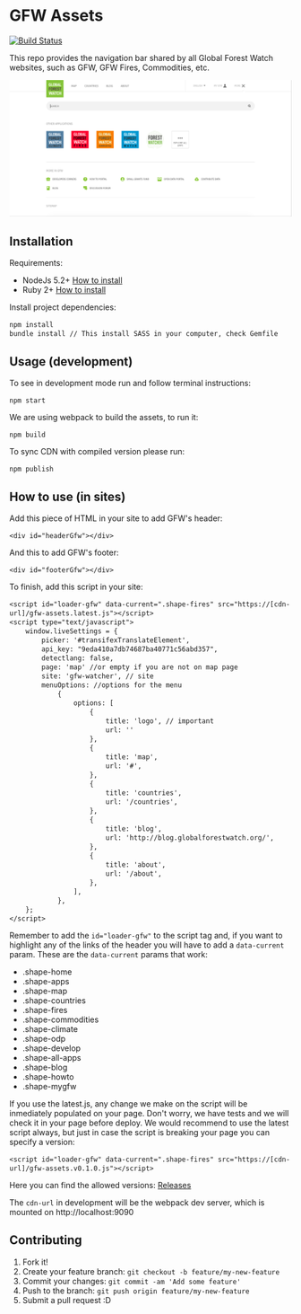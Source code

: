 # GFW Assets

[![Build Status](https://travis-ci.org/Vizzuality/gfw-assets.svg?branch=master)](https://travis-ci.org/Vizzuality/gfw-assets)

This repo provides the navigation bar shared by all Global Forest Watch
websites, such as GFW, GFW Fires, Commodities, etc.

![Navbar in action](src/images/preview.png?raw=true)

## Installation

Requirements:

* NodeJs 5.2+ [How to install](https://nodejs.org/download/)
* Ruby 2+ [How to install](https://gorails.com/setup/osx/10.10-yosemite)

Install project dependencies:

	npm install
	bundle install // This install SASS in your computer, check Gemfile

## Usage (development)

To see in development mode run and follow terminal instructions:

	npm start

We are using webpack to build the assets, to run it:

	npm build

To sync CDN with compiled version please run:

	npm publish

## How to use (in sites)

Add this piece of HTML in your site to add GFW's header:

	<div id="headerGfw"></div>

And this to add GFW's footer:

	<div id="footerGfw"></div>

To finish, add this script in your site:

	<script id="loader-gfw" data-current=".shape-fires" src="https://[cdn-url]/gfw-assets.latest.js"></script>
	<script type="text/javascript">
		window.liveSettings = {
			picker: '#transifexTranslateElement',
			api_key: "9eda410a7db74687ba40771c56abd357",
			detectlang: false,
			page: 'map' //or empty if you are not on map page
			site: 'gfw-watcher', // site
			menuOptions: //options for the menu
				{
					options: [
						{
							title: 'logo', // important
							url: ''
						},
						{
							title: 'map',
							url: '#',
						},
						{
							title: 'countries',
							url: '/countries',
						},
						{
							title: 'blog',
							url: 'http://blog.globalforestwatch.org/',
						},
						{
							title: 'about',
							url: '/about',
						},
					],
				},
		};
	</script>

Remember to add the `id="loader-gfw"` to the script tag and, if you want to highlight any of the links of the header you will have to add a `data-current` param.
These are the `data-current` params that work:

- .shape-home
- .shape-apps
- .shape-map
- .shape-countries
- .shape-fires
- .shape-commodities
- .shape-climate
- .shape-odp
- .shape-develop
- .shape-all-apps
- .shape-blog
- .shape-howto
- .shape-mygfw

If you use the latest.js, any change we make on the script will be inmediately populated on your page. Don't worry, we have tests and we will check it in your page before deploy. We would recommend to use the latest script always, but just in case the script is breaking your page you can specify a version:

	<script id="loader-gfw" data-current=".shape-fires" src="https://[cdn-url]/gfw-assets.v0.1.0.js"></script>

Here you can find the allowed versions: [Releases](https://github.com/Vizzuality/gfw-assets/releases)


The `cdn-url` in development will be the webpack dev server, which is
mounted on http://localhost:9090

## Contributing

1. Fork it!
2. Create your feature branch: `git checkout -b feature/my-new-feature`
3. Commit your changes: `git commit -am 'Add some feature'`
4. Push to the branch: `git push origin feature/my-new-feature`
5. Submit a pull request :D
